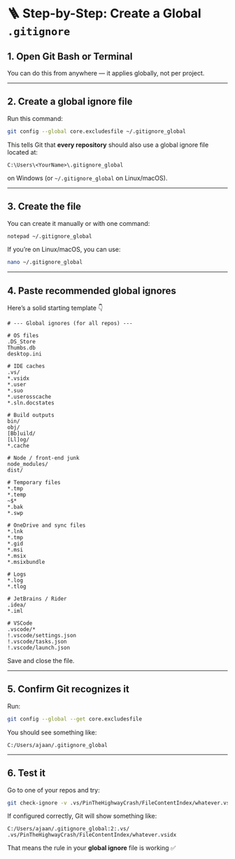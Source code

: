 # 🪜 Step-by-Step: Create a Global `.gitignore`

## 1. Open Git Bash or Terminal
You can do this from anywhere — it applies globally, not per project.

---

## 2. Create a global ignore file
Run this command:
```bash
git config --global core.excludesfile ~/.gitignore_global
```
This tells Git that **every repository** should also use a global ignore file located at:
```
C:\Users\<YourName>\.gitignore_global
```
on Windows (or `~/.gitignore_global` on Linux/macOS).

---

## 3. Create the file
You can create it manually or with one command:
```bash
notepad ~/.gitignore_global
```
If you’re on Linux/macOS, you can use:
```bash
nano ~/.gitignore_global
```

---

## 4. Paste recommended global ignores
Here’s a solid starting template 👇

```
# --- Global ignores (for all repos) ---

# OS files
.DS_Store
Thumbs.db
desktop.ini

# IDE caches
.vs/
*.vsidx
*.user
*.suo
*.userosscache
*.sln.docstates

# Build outputs
bin/
obj/
[Bb]uild/
[Ll]og/
*.cache

# Node / front-end junk
node_modules/
dist/

# Temporary files
*.tmp
*.temp
~$*
*.bak
*.swp

# OneDrive and sync files
*.lnk
*.tmp
*.gid
*.msi
*.msix
*.msixbundle

# Logs
*.log
*.tlog

# JetBrains / Rider
.idea/
*.iml

# VSCode
.vscode/*
!.vscode/settings.json
!.vscode/tasks.json
!.vscode/launch.json
```

Save and close the file.

---

## 5. Confirm Git recognizes it
Run:
```bash
git config --global --get core.excludesfile
```
You should see something like:
```
C:/Users/ajaan/.gitignore_global
```

---

## 6. Test it
Go to one of your repos and try:
```bash
git check-ignore -v .vs/PinTheHighwayCrash/FileContentIndex/whatever.vsidx
```
If configured correctly, Git will show something like:
```
C:/Users/ajaan/.gitignore_global:2:.vs/  .vs/PinTheHighwayCrash/FileContentIndex/whatever.vsidx
```
That means the rule in your **global ignore** file is working ✅
